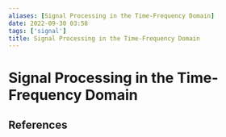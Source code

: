 ```yaml
---
aliases: [Signal Processing in the Time-Frequency Domain]
date: 2022-09-30 03:58
tags: ['signal']
title: Signal Processing in the Time-Frequency Domain
---
```


# Signal Processing in the Time-Frequency Domain

## References
